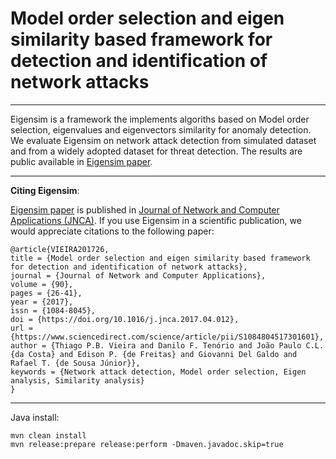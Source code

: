 Model order selection and eigen similarity based framework for detection and identification of network attacks
==============================================================================================================
-----

Eigensim is a framework the implements algoriths based on Model order selection, eigenvalues and eigenvectors similarity for anomaly detection. We evaluate Eigensim on network attack detection from simulated dataset and from a widely adopted dataset for threat detection. The results are public available in [Eigensim paper](https://www.sciencedirect.com/science/article/abs/pii/S1084804517301601).

-----
**Citing Eigensim**:

[Eigensim paper](https://www.sciencedirect.com/science/article/abs/pii/S1084804517301601) is published in
[Journal of Network and Computer Applications (JNCA)](https://www.sciencedirect.com/journal/journal-of-network-and-computer-applications).
If you use Eigensim in a scientific publication, we would appreciate citations to the following paper:

	@article{VIEIRA201726,
	title = {Model order selection and eigen similarity based framework for detection and identification of network attacks},
	journal = {Journal of Network and Computer Applications},
	volume = {90},
	pages = {26-41},
	year = {2017},
	issn = {1084-8045},
	doi = {https://doi.org/10.1016/j.jnca.2017.04.012},
	url = {https://www.sciencedirect.com/science/article/pii/S1084804517301601},
	author = {Thiago P.B. Vieira and Danilo F. Tenório and João Paulo C.L. {da Costa} and Edison P. {de Freitas} and Giovanni Del Galdo and Rafael T. {de Sousa Júnior}},
	keywords = {Network attack detection, Model order selection, Eigen analysis, Similarity analysis}
	}

-----
Java install:
```console
mvn clean install
mvn release:prepare release:perform -Dmaven.javadoc.skip=true
```
